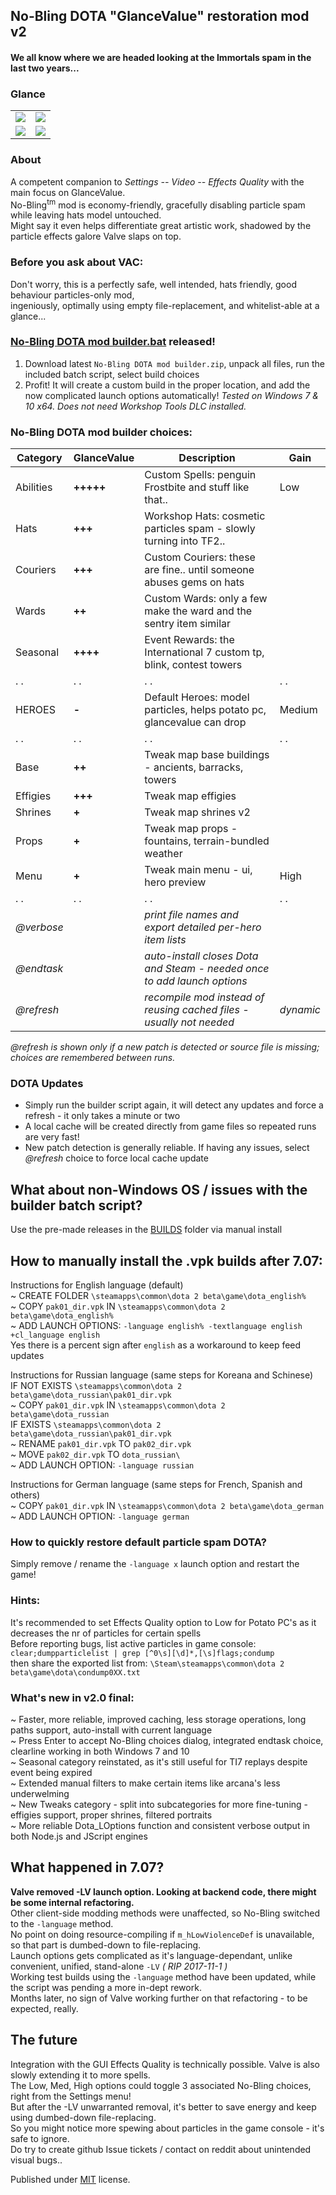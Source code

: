 ## No-Bling DOTA "GlanceValue" restoration mod v2 
#### We all know where we are headed looking at the Immortals spam in the last two years...  
  
### Glance  
<table>  
	<tr>  
		<td><img src="http://i.imgur.com/QhB7BkT.jpg"></td>  
		<td><img src="http://i.imgur.com/hr0lFC4.jpg"></td>  
	</tr>  
	<tr>  
		<td><img src="http://i.imgur.com/kUIQ7Jh.png"></td>  
		<td><img src="http://i.imgur.com/JShyXKs.png"></td>  
	</tr>  
</table>  
  
### About  
A competent companion to *Settings -- Video -- Effects Quality* with the main focus on GlanceValue.  
No-Bling<sup>tm</sup> mod is economy-friendly, gracefully disabling particle spam while leaving hats model untouched.  
Might say it even helps differentiate great artistic work, shadowed by the particle effects galore Valve slaps on top.  
  
### Before you ask about VAC:  
Don't worry, this is a perfectly safe, well intended, hats friendly, good behaviour particles-only mod,  
ingeniously, optimally using empty file-replacement, and whitelist-able at a glance...  
  
### [No-Bling DOTA mod builder.bat](https://github.com/No-Bling/DOTA/blob/master/No-Bling%20DOTA%20mod%20builder.zip) released!  
1. Download latest `No-Bling DOTA mod builder.zip`, unpack all files, run the included batch script, select build choices  
2. Profit! It will create a custom build in the proper location, and add the now complicated launch options automatically! 
*Tested on Windows 7 & 10 x64. Does not need Workshop Tools DLC installed.*  
  
### No-Bling DOTA mod builder choices:  
Category       | GlanceValue | Description                                                              | Gain  
-------------- | ----------- | ------------------------------------------------------------------------ | ----------  
Abilities      | **+++++**   | Custom Spells: penguin Frostbite and stuff like that..                   |  Low  
Hats           | **+++**     | Workshop Hats: cosmetic particles spam - slowly turning into TF2..       |  
Couriers       | **+++**     | Custom Couriers: these are fine.. until someone abuses gems on hats      |  
Wards          | **++**      | Custom Wards: only a few make the ward and the sentry item similar       |  
Seasonal       | **++++**    | Event Rewards: the International 7 custom tp, blink, contest towers      |  
.            . | .         . | .                                                                      . | .       .
HEROES         | **-**       | Default Heroes: model particles, helps potato pc, glancevalue can drop   |  Medium  
.            . | .         . | .                                                                      . | .       .  
Base           | **++**      | Tweak map base buildings - ancients, barracks, towers                    |  
Effigies       | **+++**     | Tweak map effigies                                                       |  
Shrines        | **+**       | Tweak map shrines v2                                                     |  
Props          | **+**       | Tweak map props - fountains, terrain-bundled weather                     |  
Menu           | **+**       | Tweak main menu - ui, hero preview                                       |  High  
.            . | .         . | .                                                                      . | .       .  
*@verbose*     |             | *print file names and export detailed per-hero item lists*               |  
*@endtask*     |             | *auto-install closes Dota and Steam - needed once to add launch options* |  
*@refresh*     |             | *recompile mod instead of reusing cached files - usually not needed*     | *dynamic*  
  
*@refresh is shown only if a new patch is detected or source file is missing; choices are remembered between runs.*  
  
### DOTA Updates  
- Simply run the builder script again, it will detect any updates and force a refresh - it only takes a minute or two  
- A local cache will be created directly from game files so repeated runs are very fast!  
- New patch detection is generally reliable. If having any issues, select *@refresh* choice to force local cache update  
  
## What about non-Windows OS / issues with the builder batch script?  
Use the pre-made releases in the [BUILDS](https://github.com/No-Bling/DOTA/tree/master/BUILDS) folder via manual install  
  
## How to manually install the .vpk builds after 7.07:  
   Instructions for English language (default)  
   ~ CREATE FOLDER `\steamapps\common\dota 2 beta\game\dota_english%`  
   ~ COPY `pak01_dir.vpk` IN `\steamapps\common\dota 2 beta\game\dota_english%`  
   ~ ADD LAUNCH OPTIONS: `-language english% -textlanguage english +cl_language english`  
   Yes there is a percent sign after `english` as a workaround to keep feed updates  
    
   Instructions for Russian language (same steps for Koreana and Schinese)  
   IF NOT EXISTS `\steamapps\common\dota 2 beta\game\dota_russian\pak01_dir.vpk`  
   ~ COPY `pak01_dir.vpk` IN `\steamapps\common\dota 2 beta\game\dota_russian`  
   IF EXISTS `\steamapps\common\dota 2 beta\game\dota_russian\pak01_dir.vpk`  
   ~ RENAME `pak01_dir.vpk` TO `pak02_dir.vpk`  
   ~ MOVE `pak02_dir.vpk` TO `dota_russian\`  
   ~ ADD LAUNCH OPTION: `-language russian`  
    
   Instructions for German language (same steps for French, Spanish and others)  
   ~ COPY `pak01_dir.vpk` IN `\steamapps\common\dota 2 beta\game\dota_german`  
   ~ ADD LAUNCH OPTION: `-language german`  
  
### How to quickly restore default particle spam DOTA?  
Simply remove / rename the `-language x` launch option and restart the game!  
  
### Hints:  
It's recommended to set Effects Quality option to Low for Potato PC's as it decreases the nr of particles for certain spells  
Before reporting bugs, list active particles in game console: `clear;dumpparticlelist | grep [^0\s][\d]*,[\s]flags;condump`  
then share the exported list from: `\Steam\steamapps\common\dota 2 beta\game\dota\condump0XX.txt`  
  
### What's new in v2.0 final: 
~ Faster, more reliable, improved caching, less storage operations, long paths support, auto-install with current language  
~ Press Enter to accept No-Bling choices dialog, integrated endtask choice, clearline working in both Windows 7 and 10  
~ Seasonal category reinstated, as it's still useful for TI7 replays despite event being expired  
~ Extended manual filters to make certain items like arcana's less underwelming  
~ New Tweaks category - split into subcategories for more fine-tuning - effigies support, proper shrines, filtered portraits  
~ More reliable Dota_LOptions function and consistent verbose output in both Node.js and JScript engines  
  
## What happened in 7.07?  
__Valve removed -LV launch option. Looking at backend code, there might be some internal refactoring.__  
Other client-side modding methods were unaffected, so No-Bling switched to the `-language` method.  
No point on doing resource-compiling if `m_hLowViolenceDef` is unavailable, so that part is dumbed-down to file-replacing.  
Launch options gets complicated as it's language-dependant, unlike convenient, unified, stand-alone `-LV` _( RIP 2017-11-1 )_  
Working test builds using the `-language` method have been updated, while the script was pending a more in-dept rework.  
Months later, no sign of Valve working further on that refactoring - to be expected, really.  
  
## The future  
Integration with the GUI Effects Quality is technically possible. Valve is also slowly extending it to more spells.  
The Low, Med, High options could toggle 3 associated No-Bling choices, right from the Settings menu!  
But after the -LV unwarranted removal, it's better to save energy and keep using dumbed-down file-replacing.  
So you might notice more spewing about particles in the game console - it's safe to ignore.  
Do try to create github Issue tickets / contact on reddit about unintended visual bugs..  
  
Published under [MIT](LICENSE) license.  
  

